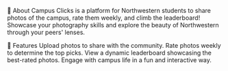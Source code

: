 📸 About Campus Clicks is a platform for Northwestern students to share photos of the campus, rate them weekly, and climb the leaderboard! Showcase your photography skills and explore the beauty of Northwestern through your peers' lenses.

🌟 Features Upload photos to share with the community. Rate photos weekly to determine the top picks. View a dynamic leaderboard showcasing the best-rated photos. Engage with campus life in a fun and interactive way.
